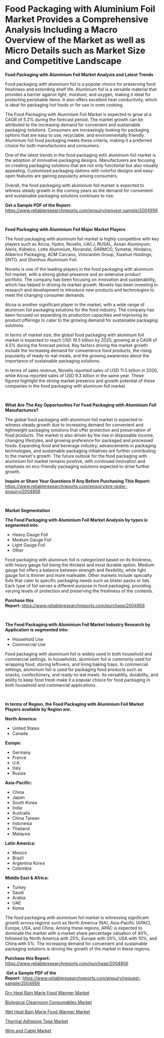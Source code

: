 <p><h1>Food Packaging with Aluminium Foil Market Provides a Comprehensive Analysis Including a Macro Overview of the Market as well as Micro Details such as Market Size and Competitive Landscape</h1></p><p><strong>Food Packaging with Aluminium Foil Market Analysis and Latest Trends</strong></p>
<p><p>Food packaging with aluminium foil is a popular choice for preserving food freshness and extending shelf life. Aluminium foil is a versatile material that provides a barrier against light, moisture, and oxygen, making it ideal for protecting perishable items. It also offers excellent heat conductivity, which is ideal for packaging hot foods or for use in oven cooking.</p><p>The Food Packaging with Aluminium Foil Market is expected to grow at a CAGR of 5.2% during the forecast period. The market growth can be attributed to the increasing demand for convenient and sustainable packaging solutions. Consumers are increasingly looking for packaging options that are easy to use, recyclable, and environmentally friendly. Aluminium foil food packaging meets these criteria, making it a preferred choice for both manufacturers and consumers.</p><p>One of the latest trends in the food packaging with aluminium foil market is the adoption of innovative packaging designs. Manufacturers are focusing on creating packaging solutions that are not only functional but also visually appealing. Customized packaging options with colorful designs and easy-open features are gaining popularity among consumers.</p><p>Overall, the food packaging with aluminium foil market is expected to witness steady growth in the coming years as the demand for convenient and sustainable packaging solutions continues to rise.</p></p>
<p><strong>Get a Sample PDF of the Report:&nbsp;</strong> <a href="https://www.reliableresearchreports.com/enquiry/request-sample/2004956">https://www.reliableresearchreports.com/enquiry/request-sample/2004956</a></p>
<p>&nbsp;</p>
<p><strong>Food Packaging with Aluminium Foil Major Market Players</strong></p>
<p><p>The food packaging with aluminum foil market is highly competitive with key players such as Alcoa, Hydro, Novelis, UACJ, RUSAL, Assan Aluminyum, Aleris, Kobelco, Lotte Aluminium, Norandal, GARMCO, Symetal, Hindalco, Alibérico Packaging, ACM Carcano, Votorantim Group, Xiashun Holdings, SNTO, and Shenhuo Aluminium Foil.</p><p>Novelis is one of the leading players in the food packaging with aluminum foil market, with a strong global presence and an extensive product portfolio. The company has been focusing on innovation and sustainability, which has helped in driving its market growth. Novelis has been investing in research and development to introduce new products and technologies to meet the changing consumer demands.</p><p>Alcoa is another significant player in the market, with a wide range of aluminum foil packaging solutions for the food industry. The company has been focused on expanding its production capacities and improving its product offerings to cater to the growing demand for sustainable packaging solutions.</p><p>In terms of market size, the global food packaging with aluminum foil market is expected to reach USD 19.5 billion by 2025, growing at a CAGR of 4.5% during the forecast period. Key factors driving the market growth include the increasing demand for convenience food products, the rising popularity of ready-to-eat meals, and the growing awareness about the importance of sustainable packaging solutions.</p><p>In terms of sales revenue, Novelis reported sales of USD 11.5 billion in 2020, while Alcoa reported sales of USD 9.3 billion in the same year. These figures highlight the strong market presence and growth potential of these companies in the food packaging with aluminum foil market.</p></p>
<p>&nbsp;</p>
<p><strong>What Are The Key Opportunities For Food Packaging with Aluminium Foil Manufacturers?</strong></p>
<p><p>The global food packaging with aluminium foil market is expected to witness steady growth due to increasing demand for convenient and lightweight packaging solutions that offer protection and preservation of food products. The market is also driven by the rise in disposable income, changing lifestyles, and growing preference for packaged and processed foods. Expanding food and beverage industry, advancements in packaging technologies, and sustainable packaging initiatives are further contributing to the market's growth. The future outlook for the food packaging with aluminium foil market remains positive, with continued innovation and emphasis on eco-friendly packaging solutions expected to drive further growth.</p></p>
<p><strong>Inquire or Share Your Questions If Any Before Purchasing This Report:</strong> <a href="https://www.reliableresearchreports.com/enquiry/pre-order-enquiry/2004956">https://www.reliableresearchreports.com/enquiry/pre-order-enquiry/2004956</a></p>
<p>&nbsp;</p>
<p><strong>Market Segmentation</strong></p>
<p><strong>The Food Packaging with Aluminium Foil Market Analysis by types is segmented into:</strong></p>
<p><ul><li>Heavy Gauge Foil</li><li>Medium Gauge Foil</li><li>Light Gauge Foil</li><li>Other</li></ul></p>
<p><p>Food packaging with aluminum foil is categorized based on its thickness, with heavy gauge foil being the thickest and most durable option. Medium gauge foil offers a balance between strength and flexibility, while light gauge foil is thinner and more malleable. Other markets include specialty foils that cater to specific packaging needs such as blister packs or lids. Each type of foil serves a different purpose in food packaging, providing varying levels of protection and preserving the freshness of the contents.</p></p>
<p><strong>Purchase this Report:&nbsp;</strong><a href="https://www.reliableresearchreports.com/purchase/2004956">https://www.reliableresearchreports.com/purchase/2004956</a></p>
<p>&nbsp;</p>
<p><strong>The Food Packaging with Aluminium Foil Market Industry Research by Application is segmented into:</strong></p>
<p><ul><li>Household Use</li><li>Commercial Use</li></ul></p>
<p><p>Food packaging with aluminium foil is widely used in both household and commercial settings. In households, aluminium foil is commonly used for wrapping food, storing leftovers, and lining baking trays. In commercial settings, aluminium foil is used for packaging food products such as snacks, confectionery, and ready-to-eat meals. Its versatility, durability, and ability to keep food fresh make it a popular choice for food packaging in both household and commercial applications.</p></p>
<p>&nbsp;</p>
<p><strong>In terms of Region, the Food Packaging with Aluminium Foil Market Players available by Region are:</strong></p>
<p>
    <p> <strong> North America: </strong>
        <ul>
            <li>United States</li>
            <li>Canada</li>
        </ul>
        </p> 
    <p> <strong> Europe: </strong>
        <ul>
            <li>Germany</li>
            <li>France</li>
            <li>U.K.</li>
            <li>Italy</li>
            <li>Russia</li>
        </ul>
        </p> 
    <p> <strong> Asia-Pacific: </strong>
        <ul>
            <li>China</li>
            <li>Japan</li>
            <li>South Korea</li>
            <li>India</li>
            <li>Australia</li>
            <li>China Taiwan</li>
            <li>Indonesia</li>
            <li>Thailand</li>
            <li>Malaysia</li>
        </ul>
        </p> 
    <p> <strong> Latin America: </strong>
        <ul>
            <li>Mexico</li>
            <li>Brazil</li>
            <li>Argentina Korea</li>
            <li>Colombia</li>
        </ul>
        </p> 
    <p> <strong> Middle East & Africa: </strong>
        <ul>
            <li>Turkey</li>
            <li>Saudi</li>
            <li>Arabia</li>
            <li>UAE</li>
            <li>Korea</li>
        </ul>
    </p>
    </p>
<p><p>The food packaging with aluminium foil market is witnessing significant growth across regions such as North America (NA), Asia-Pacific (APAC), Europe, USA, and China. Among these regions, APAC is expected to dominate the market with a market share percentage valuation of 40%, followed by North America with 25%, Europe with 20%, USA with 10%, and China with 5%. The increasing demand for convenient and sustainable packaging solutions is driving the growth of the market in these regions.</p></p>
<p><strong>Purchase this Report: </strong><a href="https://www.reliableresearchreports.com/purchase/2004956">https://www.reliableresearchreports.com/purchase/2004956</a></p>
<p>&nbsp;<strong>Get a Sample PDF of the Report:&nbsp;&nbsp;</strong><a href="https://www.reliableresearchreports.com/enquiry/request-sample/2004956">https://www.reliableresearchreports.com/enquiry/request-sample/2004956</a></p>
<p><strong></strong></p>
<p><p><a href="https://spotless-saver-8fd.notion.site/Dry-Heat-Bain-Marie-Food-Warmer-Market-Offer-Valuable-Insights-into-Market-Size-Market-Share-Marke-2937a4fa35534b9cb53e08e153430410">Dry Heat Bain Marie Food Warmer Market</a></p><p><a href="https://frill-swim-3cd.notion.site/Biological-Cleanroom-Consumables-Market-Size-and-Examines-its-Market-Scope-with-a-Primary-Focus-on-bfdf5c8ed69e43b5a2dafdfc120d5151">Biological Cleanroom Consumables Market</a></p><p><a href="https://cautious-neon-760.notion.site/Wet-Heat-Bain-Marie-Food-Warmer-Market-Size-Furnishes-Valuable-Information-Encompassing-Market-Share-f22487b1f66645f2bd283cd3abdf1d92">Wet Heat Bain Marie Food Warmer Market</a></p><p><a href="https://view.publitas.com/reportprime-1/thermal-adhesive-tape-market-centers-on-aspects-such-as-market-growth-market-share-market-opportunity-and-projected-forecasts-spanning-from-2024-to-2031/">Thermal Adhesive Tape Market</a></p><p><a href="https://view.publitas.com/reportprime-1/wire-and-cable-market-size-growth-and-forecast-from-2024-2031/">Wire and Cable Market</a></p></p>